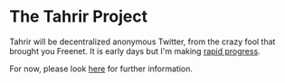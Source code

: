 # The Tahrir Project

Tahrir will be decentralized anonymous Twitter, from the crazy fool that brought you Freenet.  It is early days but I'm making [rapid progress](https://github.com/sanity/tahrir/commits/master).

For now, please look [here](https://github.com/sanity/tahrir/wiki) for further information.

